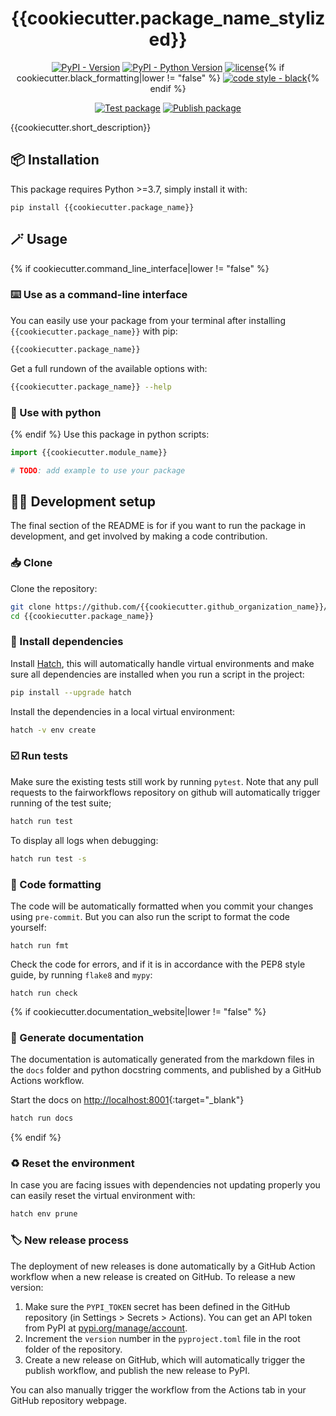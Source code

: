 <div align="center">

# {{cookiecutter.package_name_stylized}}

[![PyPI - Version](https://img.shields.io/pypi/v/{{cookiecutter.package_name}}.svg?logo=pypi&label=PyPI&logoColor=silver)](https://pypi.org/project/{{cookiecutter.package_name}}/)
[![PyPI - Python Version](https://img.shields.io/pypi/pyversions/{{cookiecutter.package_name}}.svg?logo=python&label=Python&logoColor=silver)](https://pypi.org/project/{{cookiecutter.package_name}}/)
[![license](https://img.shields.io/pypi/l/{{cookiecutter.package_name}}.svg?color=%2334D058)](https://github.com/{{cookiecutter.github_organization_name}}/{{cookiecutter.package_name}}/blob/main/LICENSE.txt){% if cookiecutter.black_formatting|lower != "false" %}
[![code style - black](https://img.shields.io/badge/code%20style-black-000000.svg)](https://github.com/psf/black){% endif %}

[![Test package](https://github.com/{{cookiecutter.github_organization_name}}/{{cookiecutter.package_name}}/actions/workflows/test.yml/badge.svg)](https://github.com/{{cookiecutter.github_organization_name}}/{{cookiecutter.package_name}}/actions/workflows/test.yml)
[![Publish package](https://github.com/{{cookiecutter.github_organization_name}}/{{cookiecutter.package_name}}/actions/workflows/publish.yml/badge.svg)](https://github.com/{{cookiecutter.github_organization_name}}/{{cookiecutter.package_name}}/actions/workflows/publish.yml)

</div>

{{cookiecutter.short_description}}

## 📦️ Installation

This package requires Python >=3.7, simply install it with:

```shell
pip install {{cookiecutter.package_name}}
```

## 🪄 Usage
{% if cookiecutter.command_line_interface|lower != "false" %}
### ⌨️ Use as a command-line interface

You can easily use your package from your terminal after installing `{{cookiecutter.package_name}}` with pip:

```bash
{{cookiecutter.package_name}}
```

Get a full rundown of the available options with:

```bash
{{cookiecutter.package_name}} --help
```

### 🐍 Use with python

{% endif %} Use this package in python scripts:

 ```python
import {{cookiecutter.module_name}}

# TODO: add example to use your package
 ```

## 🧑‍💻 Development setup

The final section of the README is for if you want to run the package in development, and get involved by making a code contribution.


### 📥️ Clone

Clone the repository:

```bash
git clone https://github.com/{{cookiecutter.github_organization_name}}/{{cookiecutter.package_name}}
cd {{cookiecutter.package_name}}
```
### 🐣 Install dependencies

Install [Hatch](https://hatch.pypa.io), this will automatically handle virtual environments and make sure all dependencies are installed when you run a script in the project:

```bash
pip install --upgrade hatch
```

Install the dependencies in a local virtual environment:

```bash
hatch -v env create
```

### ☑️ Run tests

Make sure the existing tests still work by running ``pytest``. Note that any pull requests to the fairworkflows repository on github will automatically trigger running of the test suite;

```bash
hatch run test
```

To display all logs when debugging:

```bash
hatch run test -s
```

### 🧹 Code formatting

The code will be automatically formatted when you commit your changes using `pre-commit`. But you can also run the script to format the code yourself:

```
hatch run fmt
```

Check the code for errors, and if it is in accordance with the PEP8 style guide, by running `flake8` and `mypy`:

```
hatch run check
```
{% if cookiecutter.documentation_website|lower != "false" %}
### 📖 Generate documentation

The documentation is automatically generated from the markdown files in the `docs` folder and python docstring comments, and published by a GitHub Actions workflow.

Start the docs on [http://localhost:8001](http://localhost:8001){:target="_blank"}

```bash
hatch run docs
```
{% endif %}
### ♻️ Reset the environment

In case you are facing issues with dependencies not updating properly you can easily reset the virtual environment with:

```bash
hatch env prune
```

### 🏷️ New release process

The deployment of new releases is done automatically by a GitHub Action workflow when a new release is created on GitHub. To release a new version:

1. Make sure the `PYPI_TOKEN` secret has been defined in the GitHub repository (in Settings > Secrets > Actions). You can get an API token from PyPI at [pypi.org/manage/account](https://pypi.org/manage/account).
2. Increment the `version` number in the `pyproject.toml` file in the root folder of the repository.
3. Create a new release on GitHub, which will automatically trigger the publish workflow, and publish the new release to PyPI.

You can also manually trigger the workflow from the Actions tab in your GitHub repository webpage.
